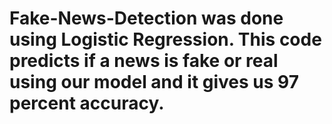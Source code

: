 # Fake-News-Detection was done using Logistic Regression. This code predicts if a news is fake or real using our model and it gives us 97 percent accuracy.

